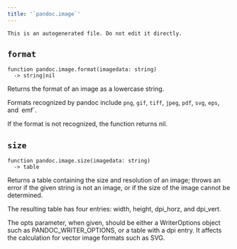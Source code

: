 ```yaml
---
title: '`pandoc.image`'
---
```


```{=comment}
This is an autogenerated file. Do not edit it directly.
```


## `format`

```
function pandoc.image.format(imagedata: string)
  -> string|nil
```

Returns the format of an image as a lowercase string.

Formats recognized by pandoc include `png`, `gif`, `tiff`, `jpeg`, `pdf`, `svg`, `eps`, and` `emf`.

If the format is not recognized, the function returns nil.



## `size`

```
function pandoc.image.size(imagedata: string)
  -> table
```

Returns a table containing the size and resolution of an image; throws an error if the given string is not an image, or if the size of the image cannot be determined.

The resulting table has four entries: width, height, dpi_horz, and dpi_vert.

The opts parameter, when given, should be either a WriterOptions object such as PANDOC_WRITER_OPTIONS, or a table with a dpi entry. It affects the calculation for vector image formats such as SVG.

